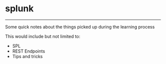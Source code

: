 # splunk
***
Some quick notes about the things picked up during the learning process

This would include but not limited to:
- SPL
- REST Endpoints
- Tips and tricks
